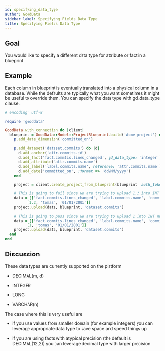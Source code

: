```yaml
---
id: specifying_data_type
author: GoodData
sidebar_label: Specifying Fields Data Type
title: Specifying Fields Data Type
---
```


Goal
-------

You would like to specify a different data type for attribute or fact in
a blueprint

Example
--------

Each column in blueprint is eventually translated into a physical column
in a database. While the defaults are typically what you want sometimes
it might be useful to override them. You can specify the data type with
gd\_data\_type clause.


```ruby
# encoding: utf-8

require 'gooddata'

GoodData.with_connection do |client|
  blueprint = GoodData::Model::ProjectBlueprint.build('Acme project') do |p|
    p.add_date_dimension('committed_on')

    p.add_dataset('dataset.commits') do |d|
      d.add_anchor('attr.commits.id')
      d.add_fact('fact.commtis.lines_changed', gd_data_type: 'integer')
  	  d.add_attribute('attr.commits.name')
      d.add_label('label.commits.name', reference: 'attr.commits.name')
      d.add_date('committed_on', :format => 'dd/MM/yyyy')
    end

    project = client.create_project_from_blueprint(blueprint, auth_token: 'token')

    # This is going to fail since we are trying to upload 1.2 into INT numeric type
    data = [['fact.commtis.lines_changed', 'label.commits.name', 'committed_on'],
          [1.2, 'tomas', '01/01/2001']]
    project.upload(data, blueprint, 'dataset.commits')

    # This is going to pass since we are trying to upload 1 into INT numeric type
    data = [['fact.commtis.lines_changed', 'label.commits.name', 'committed_on'],
          [1, 'tomas', '01/01/2001']]
    project.upload(data, blueprint, 'dataset.commits')
  end
end
```

Discussion
----------

These data types are currently supported on the platform

-   DECIMAL(m, d)

-   INTEGER

-   LONG

-   VARCHAR(n)

The case where this is very useful are

-   if you use values from smaller domain (for example integers) you can
    leverage appropriate data type to save space and speed things up

-   if you are using facts with atypical precision (the default is
    DECIMAL(12,2)) you can leverage decimal type with larger precision
